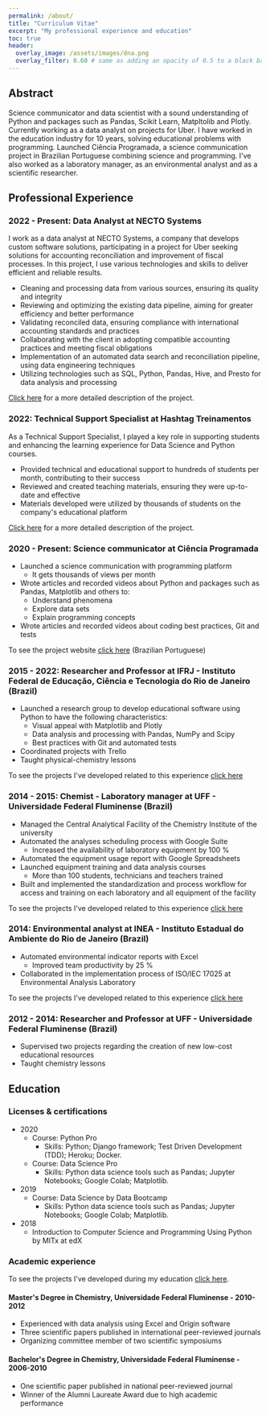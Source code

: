 ```yaml
---
permalink: /about/
title: "Curriculum Vitae"
excerpt: "My professional experience and education"
toc: true
header:
  overlay_image: /assets/images/dna.png
  overlay_filter: 0.60 # same as adding an opacity of 0.5 to a black background
---
```


## Abstract 

Science communicator and data scientist with a sound understanding of Python and
packages such as Pandas, Scikit Learn, Matpltolib and Plotly. Currently working
as a data analyst on projects for Uber. I have worked in the education
industry for 10 years, solving educational problems with programming.  Launched
Ciência Programada, a science communication project in Brazilian Portuguese
combining science and programming. I've also worked as a laboratory manager, as
an environmental analyst and as a scientific researcher.

## Professional Experience

### 2022 - Present: Data Analyst at NECTO Systems

I work as a data analyst at NECTO Systems, a company that develops custom software
solutions, participating in a project for Uber seeking solutions for accounting
reconciliation and improvement of fiscal processes. In this project, I use various
technologies and skills to deliver efficient and reliable results.

- Cleaning and processing data from various sources, ensuring its quality and integrity
- Reviewing and optimizing the existing data pipeline, aiming for greater efficiency and
better performance
- Validating reconciled data, ensuring compliance with international accounting
standards and practices
- Collaborating with the client in adopting compatible accounting practices and meeting
fiscal obligations
- Implementation of an automated data search and reconciliation pipeline, using data
engineering techniques
- Utilizing technologies such as SQL, Python, Pandas, Hive, and Presto for data analysis
and processing

[Click here](/portfolio/2023-accounting_reconcilliation_uber) for a more detailed description of the project.

### 2022: Technical Support Specialist at Hashtag Treinamentos

As a Technical Support Specialist, I played a key role in supporting students and
enhancing the learning experience for Data Science and Python courses.

- Provided technical and educational support to hundreds of students per month,
contributing to their success
- Reviewed and created teaching materials, ensuring they were up-to-date and effective
- Materials developed were utilized by thousands of students on the company's
educational platform

[Click here](/portfolio/2022-hashtag_treinamentos) for a more detailed description of the project.

### 2020 - Present: Science communicator at Ciência Programada

- Launched a science communication with programming platform
  - It gets thousands of views per month
- Wrote articles and recorded videos about Python and packages such as Pandas,
Matplotlib and others to:
    - Understand phenomena
    - Explore data sets
    - Explain programming concepts
- Wrote articles and recorded videos about coding best practices, Git and tests

To see the project website [click
here](https://cienciaprogramada.com.br/) (Brazilian Portuguese)

### 2015 - 2022: Researcher and Professor at IFRJ - Instituto Federal de Educação, Ciência e Tecnologia do Rio de Janeiro (Brazil)

- Launched a research group to develop educational software using Python to have
the following characteristics:
    - Visual appeal with Matplotlib and Plotly
    - Data analysis and processing with Pandas, NumPy and Scipy
    - Best practices with Git and automated tests
- Coordinated projects with Trello
- Taught physical-chemistry lessons

To see the projects I've developed related to this experience [click
here](/portfolio/2015-professor_ifrj)

### 2014 - 2015: Chemist - Laboratory manager at UFF - Universidade Federal Fluminense  (Brazil)

- Managed the Central Analytical Facility of the Chemistry Institute of the
university
- Automated the analyses scheduling process with Google Suite
    - Increased the availability of laboratory equipment by 100 %
- Automated the equipment usage report with Google Spreadsheets 
- Launched equipment training and data analysis courses
    - More than 100 students, technicians and teachers trained
- Built and implemented the standardization and process workflow for access and
training on each laboratory and all equipment of the facility

To see the projects I've developed related to this experience [click
here](/portfolio/2014-2015-quimico_uff)

### 2014: Environmental analyst at INEA - Instituto Estadual do Ambiente do Rio de Janeiro  (Brazil)

- Automated environmental indicator reports with Excel
    - Improved team productivity by 25 %
- Collaborated in the implementation process of ISO/IEC 17025 at Environmental
Analysis Laboratory

To see the projects I've developed related to this experience [click
here](/portfolio/2014-2014-inea)

### 2012 - 2014: Researcher and Professor at UFF - Universidade Federal Fluminense  (Brazil)

- Supervised two projects regarding the creation of new low-cost educational
resources 
- Taught chemistry lessons

## Education

### Licenses & certifications

- 2020
  - Course: Python Pro
    - Skills: Python; Django framework; Test Driven Development (TDD); 
    Heroku; Docker.
  - Course: Data Science Pro
    - Skills: Python data science tools such as Pandas; Jupyter Notebooks;
    Google Colab; Matplotlib.
- 2019
  - Course: Data Science by Data Bootcamp
    - Skills: Python data science tools such as Pandas; Jupyter Notebooks;
    Google Colab; Matplotlib.
- 2018
  - Introduction to Computer Science and Programming Using Python by MITx at edX

### Academic experience

To see the projects I've developed during my education [click
here](/portfolio/2008-2013-pesquisa).

#### Master's Degree in Chemistry, Universidade Federal Fluminense - 2010-2012

- Experienced with data analysis using Excel and Origin software
- Three scientific papers published in international peer-reviewed journals
- Organizing committee member of two scientific symposiums 

#### Bachelor's Degree in Chemistry, Universidade Federal Fluminense - 2006-2010

- One scientific paper published in national peer-reviewed journal
- Winner of the Alumni Laureate Award due to high academic performance 
